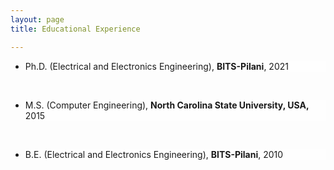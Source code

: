 ```yaml
---
layout: page
title: Educational Experience

---
```


<style type="text/css">
	li{

		background: #fefefe;
	}
  p{
    font-family:"Courier New", Courier, monospace  
    color:#000;

  }

</style>

<ul>

<li>
  <p>
    Ph.D. (Electrical and Electronics Engineering), <b>BITS-Pilani</b>, 2021
   </p>
 </li>

<br>

<li>
  <p>
    M.S. (Computer Engineering), <b>North Carolina State University, USA,</b> 2015
   </p>
 </li>

<br>

<li>
  <p>
    B.E. (Electrical and Electronics Engineering), <b>BITS-Pilani</b>, 2010
   </p>
 </li>

<br>

</ul>

